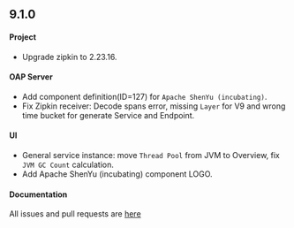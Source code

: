 ## 9.1.0

#### Project
* Upgrade zipkin to 2.23.16.

#### OAP Server
* Add component definition(ID=127) for `Apache ShenYu (incubating)`.
* Fix Zipkin receiver: Decode spans error, missing `Layer` for V9 and wrong time bucket for generate Service and Endpoint.

#### UI
* General service instance: move `Thread Pool` from JVM to Overview, fix `JVM GC Count` calculation.
* Add Apache ShenYu (incubating) component LOGO.

#### Documentation


All issues and pull requests are [here](https://github.com/apache/skywalking/milestone/128?closed=1)

